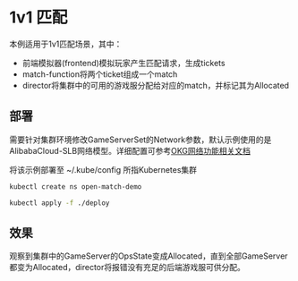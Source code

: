 # 1v1 匹配

本例适用于1v1匹配场景，其中：

- 前端模拟器(frontend)模拟玩家产生匹配请求，生成tickets
- match-function将两个ticket组成一个match
- director将集群中的可用的游戏服分配给对应的match，并标记其为Allocated

## 部署

需要针对集群环境修改GameServerSet的Network参数，默认示例使用的是AlibabaCloud-SLB网络模型。详细配置可参考[OKG网络功能相关文档](https://openkruise.io/zh/kruisegame/user-manuals/network)

将该示例部署至 ~/.kube/config 所指Kubernetes集群

```bash
kubectl create ns open-match-demo

kubectl apply -f ./deploy
```

## 效果

观察到集群中的GameServer的OpsState变成Allocated，直到全部GameServer都变为Allocated，director将报错没有充足的后端游戏服可供分配。

